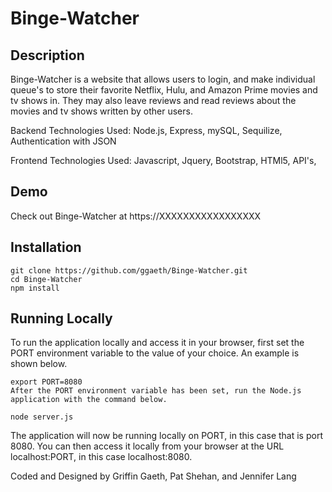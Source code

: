 # Binge-Watcher


## Description

Binge-Watcher is a website that allows users to login, and make individual queue's to store their favorite Netflix, Hulu, and Amazon Prime movies and tv shows in.  They may also leave reviews and read reviews about the movies and tv shows written by other users.  

Backend Technologies Used:  Node.js, Express, mySQL, Sequilize, Authentication with JSON

Frontend Technologies Used: Javascript, Jquery, Bootstrap, HTMl5, API's, 

## Demo

 Check out Binge-Watcher at https://XXXXXXXXXXXXXXXXX

## Installation

```
git clone https://github.com/ggaeth/Binge-Watcher.git
cd Binge-Watcher
npm install
```

## Running Locally

To run the application locally and access it in your browser, first set the PORT environment variable to the value of your choice. An example is shown below.
```
export PORT=8080
After the PORT environment variable has been set, run the Node.js application with the command below.
```

```
node server.js
```
The application will now be running locally on PORT, in this case that is port 8080. You can then access it locally from your browser at the URL localhost:PORT, in this case localhost:8080.

Coded and Designed by Griffin Gaeth, Pat Shehan, and Jennifer Lang



